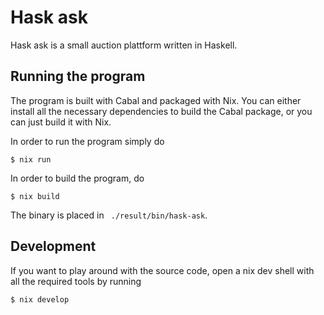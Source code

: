 # Hask ask

Hask ask is a small auction plattform written in Haskell.

## Running the program

The program is built with Cabal and packaged with Nix. You can either install
all the necessary dependencies to build the Cabal package, or you can just
build it with Nix.

In order to run the program simply do
```
$ nix run
```

In order to build the program, do
```
$ nix build
```
The binary is placed in ` ./result/bin/hask-ask`.

## Development

If you want to play around with the source code, open a nix dev shell
with all the required tools by running
```
$ nix develop
```